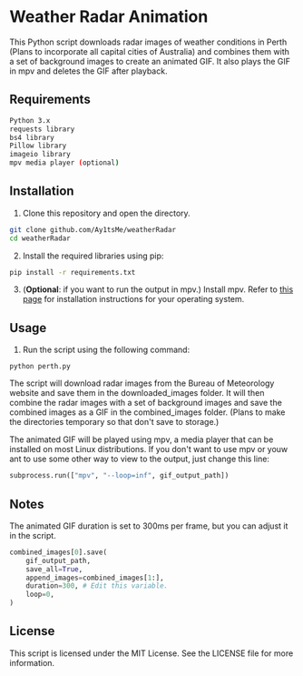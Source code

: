 # Weather Radar Animation

This Python script downloads radar images of weather conditions in Perth (Plans to incorporate all capital cities of Australia) and combines them with a set of background images to create an animated GIF. It also plays the GIF in mpv and deletes the GIF after playback.

## Requirements
```bash
Python 3.x
requests library
bs4 library
Pillow library
imageio library
mpv media player (optional)
```
## Installation
1. Clone this repository and open the directory.
```bash
git clone github.com/Ay1tsMe/weatherRadar
cd weatherRadar
```

2. Install the required libraries using pip:
```bash
pip install -r requirements.txt
```
3. (**Optional**: if you want to run the output in mpv.) Install mpv. Refer to [this page](https://mpv.io/installation/) for installation instructions for your operating system.

## Usage
1. Run the script using the following command:
```
python perth.py
```
The script will download radar images from the Bureau of Meteorology website and save them in the downloaded_images folder. It will then combine the radar images with a set of background images and save the combined images as a GIF in the combined_images folder. (Plans to make the directories temporary so that don't save to storage.)

The animated GIF will be played using mpv, a media player that can be installed on most Linux distributions. If you don't want to use mpv or youw ant to use some other way to view to the output, just change this line:
```python
subprocess.run(["mpv", "--loop=inf", gif_output_path])
```

## Notes
The animated GIF duration is set to 300ms per frame, but you can adjust it in the script. 
```python
combined_images[0].save(
    gif_output_path,
    save_all=True,
    append_images=combined_images[1:],
    duration=300, # Edit this variable.
    loop=0,
)
```
## License
This script is licensed under the MIT License. See the LICENSE file for more information.